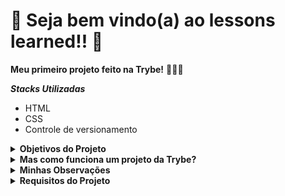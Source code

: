 # :construction: Seja bem vindo(a) ao lessons learned!! :construction:

<strong>Meu primeiro projeto feito na Trybe!</strong> 🚀🚀🚀

<em><strong>Stacks Utilizadas</strong></em>
- HTML
- CSS
- Controle de versionamento 

<details><summary><strong>Objetivos do Projeto</strong></summary>
  
- Entender como funciona a estrutura (HTML) de uma página
- Entender como o estilo (CSS) é aplicado à página
- Construir páginas utilizando HTML e CSS
- Realizar manutenções em páginas já existentes
- Aplicar Layout e Box Model na prática
- Utilizar HTML para construir páginas WEB
- Utilizar HTML semântico para tornar sua página mais acessível e melhor ranqueada
- Utilizar CSS para adicionar estilo e posicionar elementos
</details>

<details><summary><strong>Mas como funciona um projeto da Trybe?</strong></summary>
  
Neste, por exemplo, foram dados 15 requisitos. Para iniciar o projeto foi necessário:
  1. clonar o repositório
  2. dar <em>npm install</em>
  3. criar minha própria branch
  4. abrir um pull request
  5. realizar cada requisito proposto e testado pela Trybe
  6. criar os dois arquivos: index.html e style.css
</details>

<details><summary><strong>Minhas Observações</strong></summary>
  
- Nesta época eu não sabia usar o lint por isso está cheio de erros.
- Não conhecia boas práticas para realizar commits ou para escrever código limpo.
</details>

<details><summary><strong>Requisitos do Projeto</strong></summary>
  
1. Adicione uma cor de fundo específica para a página

2. Adicione uma barra superior com um título

3. Adicione uma foto sua à página

4. Adicione uma lista de lições aprendidas à página

5. Crie uma lista de lições que ainda deseja aprender para a página

6. Adicione um rodapé para a página

7. Insira pelo menos um link externo na página

8. Crie um artigo sobre seu aprendizado

9. Crie uma seção que conta uma passagem sobre seu aprendizado

10. Aplique elementos HTML de acordo com o sentido e propósito de cada um deles

11. Teste a semântica da sua página está aprovada pelo site CodeSniffer

12. Adicione uma tabela à página

13. Utilize o Box model

14. Altere atributos relacionados as fontes

15. Posicione o seu artigo e a seção sobre aprendizados um ao lado do outro

</details>
